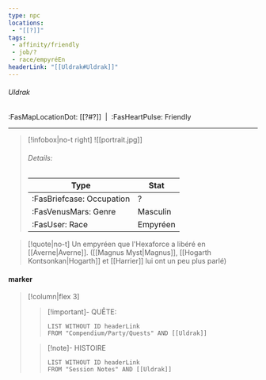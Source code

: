 ```yaml
---
type: npc
locations:
 - "[[?]]"
tags:
 - affinity/friendly
 - job/?
 - race/empyréEn
headerLink: "[[Uldrak#Uldrak]]"
---
```

###### Uldrak
<span class="sub2">:FasMapLocationDot: [[?#?]]&nbsp;&nbsp;|&nbsp;&nbsp;:FasHeartPulse: Friendly </span>
___

> [!infobox|no-t right]
> ![[portrait.jpg]]
> ###### Details:
> | Type | Stat |
> | ---- | ---- |
> | :FasBriefcase: Occupation |  ? |
> | :FasVenusMars: Genre | Masculin |
> | :FasUser: Race | Empyréen |
<span class="clearfix"></span>

> [!quote|no-t]
>Un empyréen que l'Hexaforce a libéré en [[Averne|Averne]]. ([[Magnus Myst|Magnus]], [[Hogarth Kontsonkan|Hogarth]] et [[Harrier]] lui ont un peu plus parlé)
#### marker
> [!column|flex 3]
>> [!important]- QUÊTE:
>>```dataview
>>LIST WITHOUT ID headerLink
>>FROM "Compendium/Party/Quests" AND [[Uldrak]]
>
>>[!note]- HISTOIRE
>>```dataview
>>LIST WITHOUT ID headerLink
>>FROM "Session Notes" AND [[Uldrak]]

